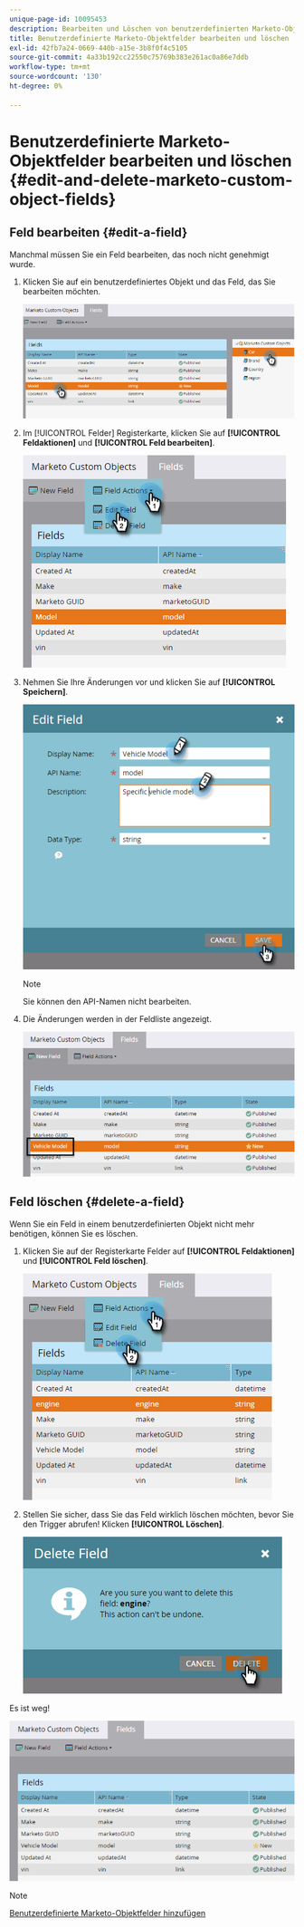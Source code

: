 ```yaml
---
unique-page-id: 10095453
description: Bearbeiten und Löschen von benutzerdefinierten Marketo-Objektfeldern - Marketo Docs - Produktdokumentation
title: Benutzerdefinierte Marketo-Objektfelder bearbeiten und löschen
exl-id: 42fb7a24-0669-440b-a15e-3b8f0f4c5105
source-git-commit: 4a33b192cc22550c75769b383e261ac0a86e7ddb
workflow-type: tm+mt
source-wordcount: '130'
ht-degree: 0%

---
```


# Benutzerdefinierte Marketo-Objektfelder bearbeiten und löschen {#edit-and-delete-marketo-custom-object-fields}

## Feld bearbeiten {#edit-a-field}

Manchmal müssen Sie ein Feld bearbeiten, das noch nicht genehmigt wurde.

1. Klicken Sie auf ein benutzerdefiniertes Objekt und das Feld, das Sie bearbeiten möchten.

   ![](assets/edit-and-delete-marketo-custom-object-fields-1.png)

1. Im [!UICONTROL Felder] Registerkarte, klicken Sie auf **[!UICONTROL Feldaktionen]** und **[!UICONTROL Feld bearbeiten]**.

   ![](assets/edit-and-delete-marketo-custom-object-fields-2.png)

1. Nehmen Sie Ihre Änderungen vor und klicken Sie auf **[!UICONTROL Speichern]**.

   ![](assets/edit-and-delete-marketo-custom-object-fields-3.png)

   >[!NOTE]
   >
   >Sie können den API-Namen nicht bearbeiten.

1. Die Änderungen werden in der Feldliste angezeigt.

   ![](assets/edit-and-delete-marketo-custom-object-fields-4.png)

## Feld löschen {#delete-a-field}

Wenn Sie ein Feld in einem benutzerdefinierten Objekt nicht mehr benötigen, können Sie es löschen.

1. Klicken Sie auf der Registerkarte Felder auf **[!UICONTROL Feldaktionen]** und **[!UICONTROL Feld löschen]**.

   ![](assets/edit-and-delete-marketo-custom-object-fields-5.png)

1. Stellen Sie sicher, dass Sie das Feld wirklich löschen möchten, bevor Sie den Trigger abrufen! Klicken **[!UICONTROL Löschen]**.

   ![](assets/edit-and-delete-marketo-custom-object-fields-6.png)

Es ist weg!

![](assets/edit-and-delete-marketo-custom-object-fields-7.png)

>[!NOTE]
>
>[Benutzerdefinierte Marketo-Objektfelder hinzufügen](/help/marketo/product-docs/administration/marketo-custom-objects/add-marketo-custom-object-fields.md)
